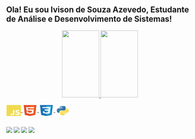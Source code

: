 ## Ola! Eu sou Ivison de Souza Azevedo, Estudante de Análise e Desenvolvimento de Sistemas!
<div align="center">
  <a href="https://github.com/ivisonsouza">
  <img height="180em" width="100" src="https://github-readme-stats.vercel.app/api?username=ivisonsouza&show_icons=true&theme=dracula&include_all_commits=true&count_private=true"/>
  <img height="180em" width="100" src="https://github-readme-stats.vercel.app/api/top-langs/?username=ivisonsouza&layout=compact&langs_count=7&theme=dracula"/>
</div>
<div style="display: inline_block"><br>
  <img align="center" alt="Ivison-Js" height="30" width="40" src="https://raw.githubusercontent.com/devicons/devicon/master/icons/javascript/javascript-plain.svg">
  <img align="center" alt="Ivison-HTML" height="30" width="40" src="https://raw.githubusercontent.com/devicons/devicon/master/icons/html5/html5-original.svg">
  <img align="center" alt="Ivison-CSS" height="30" width="40" src="https://raw.githubusercontent.com/devicons/devicon/master/icons/css3/css3-original.svg">
  <img align="center" alt="Ivison-Python" height="30" width="40" src="https://raw.githubusercontent.com/devicons/devicon/master/icons/python/python-original.svg">
</div>
  
  ##
 
<div> 
  <a href="https://www.youtube.com/channel/UCqIDii2qaktUD88orAhuc4A" target="_blank"><img src="https://img.shields.io/badge/YouTube-FF0000?style=for-the-badge&logo=youtube&logoColor=white" target="_blank"></a>
  <a href="https://www.instagram.com/_ivisonsouza_/" target="_blank"><img src="https://img.shields.io/badge/-Instagram-%23E4405F?style=for-the-badge&logo=instagram&logoColor=white" target="_blank"></a>
  <a href = "mailto:ivisonsouza@hotmail.com"><img src="https://img.shields.io/badge/-Gmail-%23333?style=for-the-badge&logo=gmail&logoColor=white" target="_blank"></a>
  <a href="https://www.linkedin.com/in/ivison-souza-189297175/" target="_blank"><img src="https://img.shields.io/badge/-LinkedIn-%230077B5?style=for-the-badge&logo=linkedin&logoColor=white" target="_blank"></a> 
 
 
</div>

